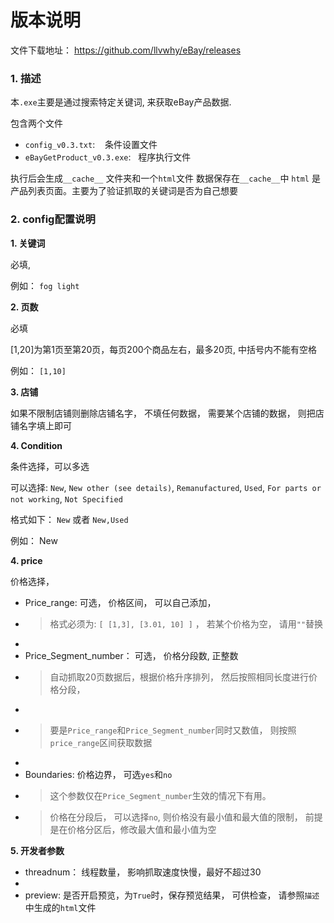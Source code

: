 # 版本说明

文件下载地址： https://github.com/llvwhy/eBay/releases

### 1. 描述
本`.exe`主要是通过搜索特定关键词, 来获取eBay产品数据.

包含两个文件
- `config_v0.3.txt`:  &nbsp;&nbsp; 条件设置文件
- `eBayGetProduct_v0.3.exe`:&nbsp;&nbsp;   程序执行文件


执行后会生成`__cache__` 文件夹和一个`html`文件
数据保存在`__cache__`中
`html` 是产品列表页面。主要为了验证抓取的关键词是否为自己想要


### 2. config配置说明
**1. 关键词**

必填, 

例如： `fog light`


**2. 页数**

必填

[1,20]为第1页至第20页，每页200个商品左右，最多20页, 中括号内不能有空格

例如： `[1,10]`

**3. 店铺**

如果不限制店铺则删除店铺名字， 不填任何数据， 需要某个店铺的数据， 则把店铺名字填上即可

**4. Condition**

条件选择，可以多选

可以选择: `New`, `New other (see details)`, `Remanufactured`, `Used`, `For parts or not working`, `Not Specified`

格式如下： `New` 或者 `New,Used`

例如： New


**4. price**

价格选择，
- Price_range: 可选， 价格区间， 可以自己添加， 
- > 格式必须为: `[ [1,3], [3.01, 10] ]` ， 若某个价格为空， 请用`""`替换
- 
- Price_Segment_number： 可选， 价格分段数, 正整数
- > 自动抓取20页数据后，根据价格升序排列， 然后按照相同长度进行价格分段，
- > 
- > 要是`Price_range`和`Price_Segment_number`同时又数值， 则按照`price_range`区间获取数据
-
- Boundaries: 价格边界， 可选`yes`和`no`
- > 这个参数仅在`Price_Segment_number`生效的情况下有用。
- > 价格在分段后， 可以选择`no`, 则价格没有最小值和最大值的限制， 前提是在价格分区后，修改最大值和最小值为空

**5. 开发者参数**
- threadnum： 线程数量， 影响抓取速度快慢，最好不超过30
-
- preview: 是否开启预览，为`True`时，保存预览结果， 可供检查， 请参照`描述`中生成的`html`文件

